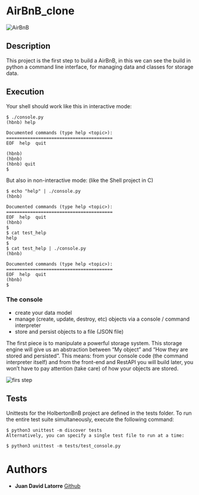 # AirBnB_clone
![AirBnB](https://holbertonintranet.s3.amazonaws.com/uploads/medias/2018/6/65f4a1dd9c51265f49d0.png?X-Amz-Algorithm=AWS4-HMAC-SHA256&X-Amz-Credential=AKIARDDGGGOU5BHMTQX4%2F20220307%2Fus-east-1%2Fs3%2Faws4_request&X-Amz-Date=20220307T042301Z&X-Amz-Expires=86400&X-Amz-SignedHeaders=host&X-Amz-Signature=e5b04391d44112869f57daa2ba1a1377ea965f0f21281550050de561432aaf15)
## Description

This project is the first step to build a AirBnB, in this we can see 
the build in python a command line interface, for managing data and classes 
for storage data.

## Execution

Your shell should work like this in interactive mode:

    
    $ ./console.py
    (hbnb) help
        
    Documented commands (type help <topic>):
    ========================================
    EOF  help  quit

    (hbnb) 
    (hbnb) 
    (hbnb) quit
    $
    
But also in non-interactive mode: (like the Shell project in C)


    $ echo "help" | ./console.py
    (hbnb)

    Documented commands (type help <topic>):
    ========================================
    EOF  help  quit
    (hbnb) 
    $
    $ cat test_help
    help
    $
    $ cat test_help | ./console.py
    (hbnb)

    Documented commands (type help <topic>):
    ========================================
    EOF  help  quit
    (hbnb) 
    $

### The console
- create your data model
- manage (create, update, destroy, etc) objects via a console / command interpreter
- store and persist objects to a file (JSON file)

The first piece is to manipulate a powerful storage system. This storage engine will give us an abstraction between “My object” and “How they are stored and persisted”. This means: from your console code (the command interpreter itself) and from the front-end and RestAPI you will build later, you won’t have to pay attention (take care) of how your objects are stored.

![firs step](https://holbertonintranet.s3.amazonaws.com/uploads/medias/2018/6/815046647d23428a14ca.png?X-Amz-Algorithm=AWS4-HMAC-SHA256&X-Amz-Credential=AKIARDDGGGOU5BHMTQX4%2F20220307%2Fus-east-1%2Fs3%2Faws4_request&X-Amz-Date=20220307T050256Z&X-Amz-Expires=86400&X-Amz-SignedHeaders=host&X-Amz-Signature=923a9b2a8b50163003e693c912d80d7e283f3b5b464b89c22fb962e3a2d5052b)

## Tests

Unittests for the HolbertonBnB project are defined in the tests folder. To run the entire test suite simultaneously, execute the following command:

    $ python3 unittest -m discover tests
    Alternatively, you can specify a single test file to run at a time:

    $ python3 unittest -m tests/test_console.py
# Authors
- **Juan David Latorre** [Github](https://github.com/Byakko12)